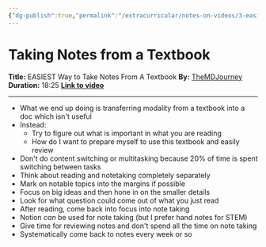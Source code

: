 ```yaml
---
{"dg-publish":true,"permalink":"/extracurricular/notes-on-videos/3-easiest-way-to-take-notes-from-a-textbook/"}
---
```


# Taking Notes from a Textbook
**Title:** EASIEST Way to Take Notes From A Textbook 
**By:** [TheMDJourney](https://www.youtube.com/@TheMDJourney)
**Duration:** 18:25
[**Link to video**](https://www.youtube.com/watch?v=nWzjMYIPKYA)
***

- What we end up doing is transferring modality from a textbook into a doc which isn't useful
- Instead:
	- Try to figure out what is important in what you are reading
	- How do I want to prepare myself to use this textbook and easily review
- Don't do content switching or multitasking because 20% of time is spent switching between tasks
- Think about reading and notetaking completely separately 
- Mark on notable topics into the margins if possible
- Focus on big ideas and then hone in on the smaller details
- Look for what question could come out of what you just read
- After reading, come back into focus into note taking
- Notion *can* be used for note taking (but I prefer hand notes for STEM)
- Give time for reviewing notes and don't spend all the time on note taking
- Systematically come back to notes every week or so